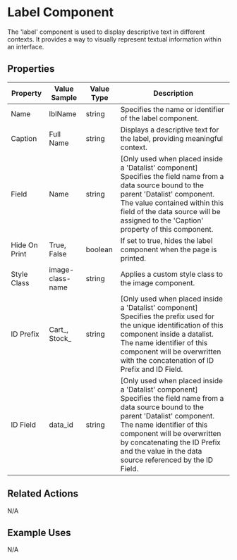 # Label Component

The 'label' component is used to display descriptive text in different contexts. It provides a way to visually represent textual information within an interface.

## Properties

| Property         | Value Sample  | Value Type | Description                                                        |
|------------------|---------------|------------|--------------------------------------------------------------------|
| Name             | lblName       | string     | Specifies the name or identifier of the label component.   |
| Caption          | Full Name     | string     | Displays a descriptive text for the label, providing meaningful context.   |
| Field            | Name          | string     | [Only used when placed inside a 'Datalist' component] Specifies the field name from a data source bound to the parent 'Datalist' component. The value contained within this field of the data source will be assigned to the 'Caption' property of this component.  |
| Hide On Print    | True, False          | boolean    | If set to true, hides the label component when the page is printed.   |
| Style Class      | image-class-name  | string     | Applies a custom style class to the image component.                    |
| ID Prefix   | Cart_, Stock_         | string     | [Only used when placed inside a 'Datalist' component] Specifies the prefix used for the unique identification of this component inside a datalist. The name identifier of this component will be overwritten with the concatenation of ID Prefix and ID Field. |
| ID Field    | data_id      | string     | [Only used when placed inside a 'Datalist' component] Specifies the field name from a data source bound to the parent 'Datalist' component. The name identifier of this component will be overwritten by concatenating the ID Prefix and the value in the data source referenced by the ID Field. |

## Related Actions

N/A

## Example Uses

N/A
